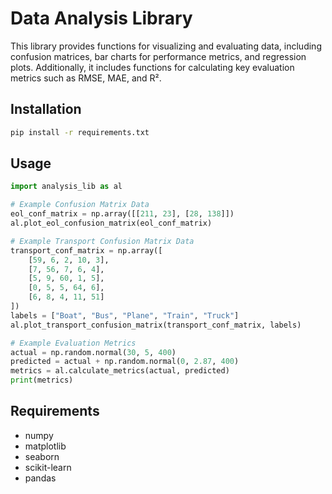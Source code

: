 # Data Analysis Library

This library provides functions for visualizing and evaluating data, including confusion matrices, bar charts for performance metrics, and regression plots. Additionally, it includes functions for calculating key evaluation metrics such as RMSE, MAE, and R².

## Installation

```bash
pip install -r requirements.txt
```

## Usage

```python
import analysis_lib as al

# Example Confusion Matrix Data
eol_conf_matrix = np.array([[211, 23], [28, 138]])
al.plot_eol_confusion_matrix(eol_conf_matrix)

# Example Transport Confusion Matrix Data
transport_conf_matrix = np.array([
    [59, 6, 2, 10, 3],
    [7, 56, 7, 6, 4],
    [5, 9, 60, 1, 5],
    [0, 5, 5, 64, 6],
    [6, 8, 4, 11, 51]
])
labels = ["Boat", "Bus", "Plane", "Train", "Truck"]
al.plot_transport_confusion_matrix(transport_conf_matrix, labels)

# Example Evaluation Metrics
actual = np.random.normal(30, 5, 400)
predicted = actual + np.random.normal(0, 2.87, 400)
metrics = al.calculate_metrics(actual, predicted)
print(metrics)
```

## Requirements

- numpy
- matplotlib
- seaborn
- scikit-learn
- pandas
